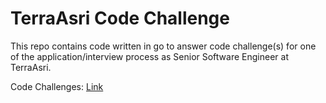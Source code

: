 # TerraAsri Code Challenge
This repo contains code written in go to answer code challenge(s) for one of the application/interview process as Senior Software Engineer at TerraAsri.

Code Challenges: [Link](https://mica-wineberry-d80.notion.site/Code-Challenge-9f10e4d75199422082ea5e503f25067e)